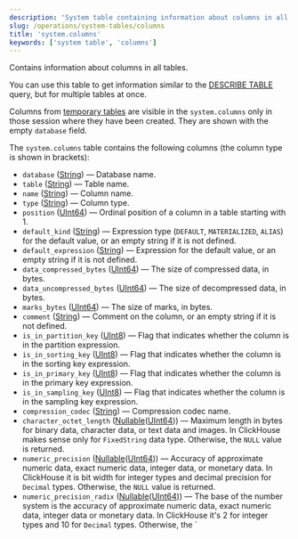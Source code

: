 ```yaml
---
description: 'System table containing information about columns in all tables'
slug: /operations/system-tables/columns
title: 'system.columns'
keywords: ['system table', 'columns']
---
```


Contains information about columns in all tables.

You can use this table to get information similar to the [DESCRIBE TABLE](../../sql-reference/statements/describe-table.md) query, but for multiple tables at once.

Columns from [temporary tables](../../sql-reference/statements/create/table.md#temporary-tables) are visible in the `system.columns` only in those session where they have been created. They are shown with the empty `database` field.

The `system.columns` table contains the following columns (the column type is shown in brackets):

- `database` ([String](../../sql-reference/data-types/string.md)) — Database name.
- `table` ([String](../../sql-reference/data-types/string.md)) — Table name.
- `name` ([String](../../sql-reference/data-types/string.md)) — Column name.
- `type` ([String](../../sql-reference/data-types/string.md)) — Column type.
- `position` ([UInt64](../../sql-reference/data-types/int-uint.md)) — Ordinal position of a column in a table starting with 1.
- `default_kind` ([String](../../sql-reference/data-types/string.md)) — Expression type (`DEFAULT`, `MATERIALIZED`, `ALIAS`) for the default value, or an empty string if it is not defined.
- `default_expression` ([String](../../sql-reference/data-types/string.md)) — Expression for the default value, or an empty string if it is not defined.
- `data_compressed_bytes` ([UInt64](../../sql-reference/data-types/int-uint.md)) — The size of compressed data, in bytes.
- `data_uncompressed_bytes` ([UInt64](../../sql-reference/data-types/int-uint.md)) — The size of decompressed data, in bytes.
- `marks_bytes` ([UInt64](../../sql-reference/data-types/int-uint.md)) — The size of marks, in bytes.
- `comment` ([String](../../sql-reference/data-types/string.md)) — Comment on the column, or an empty string if it is not defined.
- `is_in_partition_key` ([UInt8](../../sql-reference/data-types/int-uint.md)) — Flag that indicates whether the column is in the partition expression.
- `is_in_sorting_key` ([UInt8](../../sql-reference/data-types/int-uint.md)) — Flag that indicates whether the column is in the sorting key expression.
- `is_in_primary_key` ([UInt8](../../sql-reference/data-types/int-uint.md)) — Flag that indicates whether the column is in the primary key expression.
- `is_in_sampling_key` ([UInt8](../../sql-reference/data-types/int-uint.md)) — Flag that indicates whether the column is in the sampling key expression.
- `compression_codec` ([String](../../sql-reference/data-types/string.md)) — Compression codec name.
- `character_octet_length` ([Nullable](../../sql-reference/data-types/nullable.md)([UInt64](../../sql-reference/data-types/int-uint.md))) — Maximum length in bytes for binary data, character data, or text data and images. In ClickHouse makes sense only for `FixedString` data type. Otherwise, the `NULL` value is returned.
- `numeric_precision` ([Nullable](../../sql-reference/data-types/nullable.md)([UInt64](../../sql-reference/data-types/int-uint.md))) — Accuracy of approximate numeric data, exact numeric data, integer data, or monetary data. In ClickHouse it is bit width for integer types and decimal precision for `Decimal` types. Otherwise, the `NULL` value is returned.
- `numeric_precision_radix` ([Nullable](../../sql-reference/data-types/nullable.md)([UInt64](../../sql-reference/data-types/int-uint.md))) — The base of the number system is the accuracy of approximate numeric data, exact numeric data, integer data or monetary data. In ClickHouse it's 2 for integer types and 10 for `Decimal` types. Otherwise, the `
